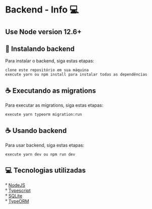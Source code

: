  # Backend - Info  💻
## Use Node version 12.6+

## 🚀 Instalando backend

Para instalar o backend, siga estas etapas:

```
clone este repositório em sua máquina
execute yarn ou npm install para instalar todas as dependências

```

## ☕ Executando as  migrations

Para executar as migrations, siga estas etapas:

```
execute yarn typeorm migration:run
```

## ☕ Usando backend

Para usar backend, siga estas etapas:

```
execute yarn dev ou npm run dev
```

## 💻 Tecnologias utilizadas

° [NodeJS](https://nodejs.org/en/)<br/>
° [Typescript](https://typescriptlang.org/)<br/>
° [SQLite](https://www.sqlite.org/index.html)<br/>
° [TypeORM](https://typeorm.io/#/)

